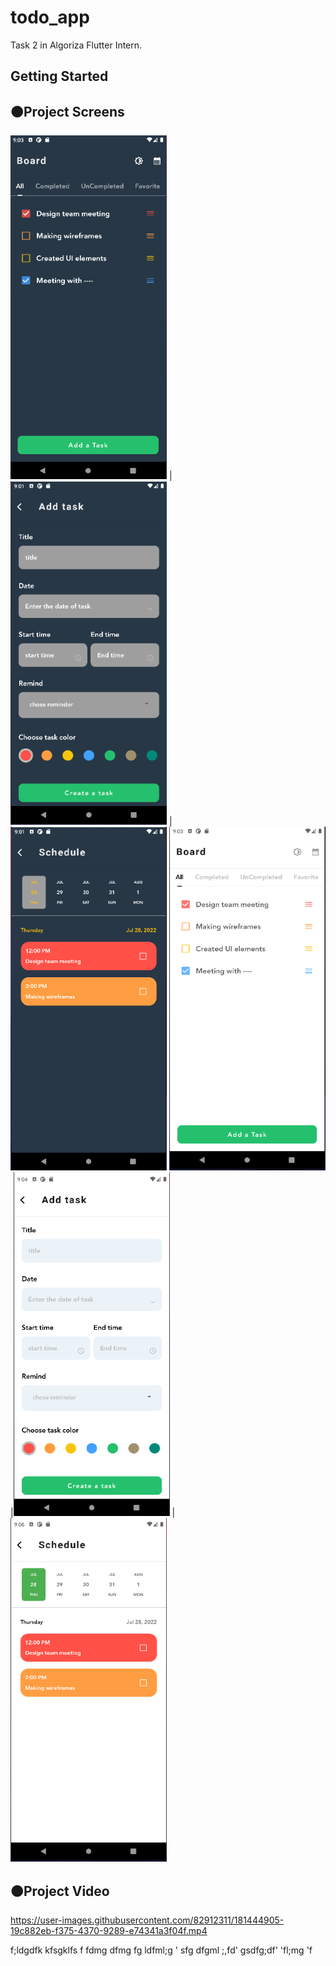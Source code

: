 # todo_app

Task 2 in Algoriza Flutter Intern.

## Getting Started
## 🟠Project Screens
<img src="b.PNG" width="250" height="550">  | <img src="add.PNG" width="250" height="550"> |  <img src="sc.PNG" width="250" height="550">
<img src="b2.PNG" width="250" height="550"> |<img src="add2.PNG" width="250" height="550"> |  <img src="sc2.PNG" width="250" height="550">


## 🟠Project Video
https://user-images.githubusercontent.com/82912311/181444905-19c882eb-f375-4370-9289-e74341a3f04f.mp4

f;ldgdfk kfsgklfs f
fdmg dfmg
fg ldfml;g '
sfg dfgml ;,fd'
gsdfg;df' 
'fl;mg 'f
